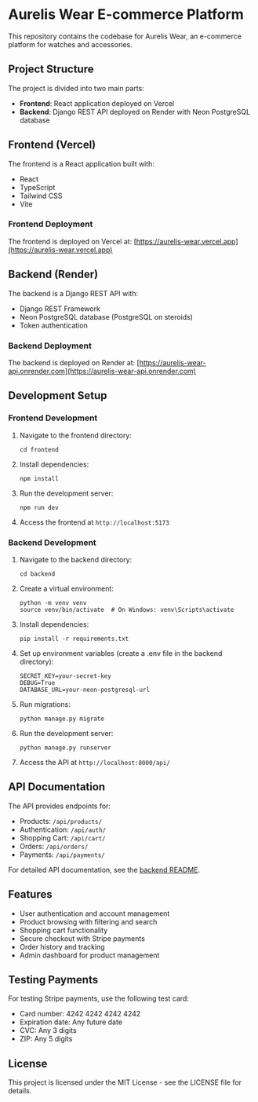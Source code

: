 # Aurelis Wear E-commerce Platform

This repository contains the codebase for Aurelis Wear, an e-commerce platform for watches and accessories.

## Project Structure

The project is divided into two main parts:

- **Frontend**: React application deployed on Vercel
- **Backend**: Django REST API deployed on Render with Neon PostgreSQL database

## Frontend (Vercel)

The frontend is a React application built with:

- React
- TypeScript
- Tailwind CSS
- Vite

### Frontend Deployment

The frontend is deployed on Vercel at: [https://aurelis-wear.vercel.app](https://aurelis-wear.vercel.app)

## Backend (Render)

The backend is a Django REST API with:

- Django REST Framework
- Neon PostgreSQL database (PostgreSQL on steroids)
- Token authentication

### Backend Deployment

The backend is deployed on Render at: [https://aurelis-wear-api.onrender.com](https://aurelis-wear-api.onrender.com)

## Development Setup

### Frontend Development

1. Navigate to the frontend directory:
   ```
   cd frontend
   ```

2. Install dependencies:
   ```
   npm install
   ```

3. Run the development server:
   ```
   npm run dev
   ```

4. Access the frontend at `http://localhost:5173`

### Backend Development

1. Navigate to the backend directory:
   ```
   cd backend
   ```

2. Create a virtual environment:
   ```
   python -m venv venv
   source venv/bin/activate  # On Windows: venv\Scripts\activate
   ```

3. Install dependencies:
   ```
   pip install -r requirements.txt
   ```

4. Set up environment variables (create a .env file in the backend directory):
   ```
   SECRET_KEY=your-secret-key
   DEBUG=True
   DATABASE_URL=your-neon-postgresql-url
   ```

5. Run migrations:
   ```
   python manage.py migrate
   ```

6. Run the development server:
   ```
   python manage.py runserver
   ```

7. Access the API at `http://localhost:8000/api/`

## API Documentation

The API provides endpoints for:

- Products: `/api/products/`
- Authentication: `/api/auth/`
- Shopping Cart: `/api/cart/`
- Orders: `/api/orders/`
- Payments: `/api/payments/`

For detailed API documentation, see the [backend README](backend/README.md).

## Features

- User authentication and account management
- Product browsing with filtering and search
- Shopping cart functionality
- Secure checkout with Stripe payments
- Order history and tracking
- Admin dashboard for product management

## Testing Payments

For testing Stripe payments, use the following test card:
- Card number: 4242 4242 4242 4242
- Expiration date: Any future date
- CVC: Any 3 digits
- ZIP: Any 5 digits

## License

This project is licensed under the MIT License - see the LICENSE file for details. 